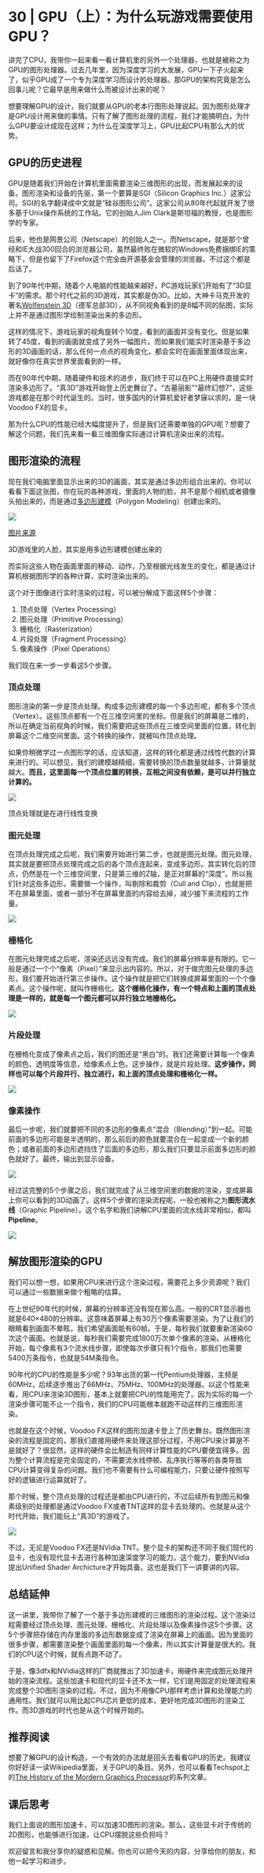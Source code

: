# 30 | GPU（上）：为什么玩游戏需要使用GPU？
讲完了CPU，我带你一起来看一看计算机里的另外一个处理器，也就是被称之为GPU的图形处理器。过去几年里，因为深度学习的大发展，GPU一下子火起来了，似乎GPU成了一个专为深度学习而设计的处理器。那GPU的架构究竟是怎么回事儿呢？它最早是用来做什么而被设计出来的呢？

想要理解GPU的设计，我们就要从GPU的老本行图形处理说起。因为图形处理才是GPU设计用来做的事情。只有了解了图形处理的流程，我们才能搞明白，为什么GPU要设计成现在这样；为什么在深度学习上，GPU比起CPU有那么大的优势。

## GPU的历史进程

GPU是随着我们开始在计算机里面需要渲染三维图形的出现，而发展起来的设备。图形渲染和设备的先驱，第一个要算是SGI（Silicon Graphics Inc.）这家公司。SGI的名字翻译成中文就是“硅谷图形公司”。这家公司从80年代起就开发了很多基于Unix操作系统的工作站。它的创始人Jim Clark是斯坦福的教授，也是图形学的专家。

后来，他也是网景公司（Netscape）的创始人之一。而Netscape，就是那个曾经和IE大战300回合的浏览器公司，虽然最终败在微软的Windows免费捆绑IE的策略下，但是也留下了Firefox这个完全由开源基金会管理的浏览器。不过这个都是后话了。

<!-- [[[read_end]]] -->

到了90年代中期，随着个人电脑的性能越来越好，PC游戏玩家们开始有了“3D显卡”的需求。那个时代之前的3D游戏，其实都是伪3D。比如，大神卡马克开发的著名[Wolfenstein 3D](https://en.wikipedia.org/wiki/Wolfenstein_3D)（德军总部3D），从不同视角看到的是8幅不同的贴图，实际上并不是通过图形学绘制渲染出来的多边形。

这样的情况下，游戏玩家的视角旋转个10度，看到的画面并没有变化。但是如果转了45度，看到的画面就变成了另外一幅图片。而如果我们能实时渲染基于多边形的3D画面的话，那么任何一点点的视角变化，都会实时在画面里面体现出来，就好像你在真实世界里面看到的一样。

而在90年代中期，随着硬件和技术的进步，我们终于可以在PC上用硬件直接实时渲染多边形了。“真3D”游戏开始登上历史舞台了。“古墓丽影”“最终幻想7”，这些游戏都是在那个时代诞生的。当时，很多国内的计算机爱好者梦寐以求的，是一块Voodoo FX的显卡。

那为什么CPU的性能已经大幅度提升了，但是我们还需要单独的GPU呢？想要了解这个问题，我们先来看一看三维图像实际通过计算机渲染出来的流程。

## 图形渲染的流程

现在我们电脑里面显示出来的3D的画面，其实是通过多边形组合出来的。你可以看看下面这张图，你在玩的各种游戏，里面的人物的脸，并不是那个相机或者摄像头拍出来的，而是通过[多边形建模](https://en.wikipedia.org/wiki/Polygonal_modeling)（Polygon Modeling）创建出来的。

![](./httpsstatic001geekbangorgresourceimage07220777aed6775051cfd83d0bb512de8722.png)

[图片来源](https://www.ebalstudios.com/blog/polygon-modeling-basics)

3D游戏里的人脸，其实是用多边形建模创建出来的

而实际这些人物在画面里面的移动、动作，乃至根据光线发生的变化，都是通过计算机根据图形学的各种计算，实时渲染出来的。

这个对于图像进行实时渲染的过程，可以被分解成下面这样5个步骤：

1.  顶点处理（Vertex Processing）
2.  图元处理（Primitive Processing）
3.  栅格化（Rasterization）
4.  片段处理（Fragment Processing）
5.  像素操作（Pixel Operations）

我们现在来一步一步看这5个步骤。

### 顶点处理

图形渲染的第一步是顶点处理。构成多边形建模的每一个多边形呢，都有多个顶点（Vertex）。这些顶点都有一个在三维空间里的坐标。但是我们的屏幕是二维的，所以在确定当前视角的时候，我们需要把这些顶点在三维空间里面的位置，转化到屏幕这个二维空间里面。这个转换的操作，就被叫作顶点处理。

如果你稍微学过一点图形学的话，应该知道，这样的转化都是通过线性代数的计算来进行的。可以想见，我们的建模越精细，需要转换的顶点数量就越多，计算量就越大。**而且，这里面每一个顶点位置的转换，互相之间没有依赖，是可以并行独立计算的。**

![](./httpsstatic001geekbangorgresourceimage04de04c3da62c382e45b8f891cfa046169de.jpeg)

顶点处理就是在进行线性变换

### 图元处理

在顶点处理完成之后呢，我们需要开始进行第二步，也就是图元处理。图元处理，其实就是要把顶点处理完成之后的各个顶点连起来，变成多边形。其实转化后的顶点，仍然是在一个三维空间里，只是第三维的Z轴，是正对屏幕的“深度”。所以我们针对这些多边形，需要做一个操作，叫剔除和裁剪（Cull and Clip），也就是把不在屏幕里面，或者一部分不在屏幕里面的内容给去掉，减少接下来流程的工作量。

![](./httpsstatic001geekbangorgresourceimage4a1d4a20559c43f93177d7a99081a0cd0e1d.jpeg)

### 栅格化

在图元处理完成之后呢，渲染还远远没有完成。我们的屏幕分辨率是有限的。它一般是通过一个个“像素（Pixel）”来显示出内容的。所以，对于做完图元处理的多边形，我们要开始进行第三步操作。这个操作就是把它们转换成屏幕里面的一个个像素点。这个操作呢，就叫作栅格化。**这个栅格化操作，有一个特点和上面的顶点处理是一样的，就是每一个图元都可以并行独立地栅格化。**

![](./httpsstatic001geekbangorgresourceimagee6a6e60a58e632fc05dbf96eaa5cbb7fb2a6.jpeg)

### 片段处理

在栅格化变成了像素点之后，我们的图还是“黑白”的。我们还需要计算每一个像素的颜色、透明度等信息，给像素点上色。这步操作，就是片段处理。**这步操作，同样也可以每个片段并行、独立进行，和上面的顶点处理和栅格化一样。**

![](./httpsstatic001geekbangorgresourceimage4908490f298719e81beb1871c10566d56308.jpeg)

### 像素操作

最后一步呢，我们就要把不同的多边形的像素点“混合（Blending）”到一起。可能前面的多边形可能是半透明的，那么前后的颜色就要混合在一起变成一个新的颜色；或者前面的多边形遮挡住了后面的多边形，那么我们只要显示前面多边形的颜色就好了。最终，输出到显示设备。

![](./httpsstatic001geekbangorgresourceimage311f312b8e4730ac04d36c99ee7c56bbba1f.jpg)

经过这完整的5个步骤之后，我们就完成了从三维空间里的数据的渲染，变成屏幕上你可以看到的3D动画了。这样5个步骤的渲染流程呢，一般也被称之为**图形流水线**（Graphic Pipeline）。这个名字和我们讲解CPU里面的流水线非常相似，都叫**Pipeline**。

![](./httpsstatic001geekbangorgresourceimagebf8fbf6554dffdf501182ac45bc59d30648f.jpeg)

## 解放图形渲染的GPU

我们可以想一想，如果用CPU来进行这个渲染过程，需要花上多少资源呢？我们可以通过一些数据来做个粗略的估算。

在上世纪90年代的时候，屏幕的分辨率还没有现在那么高。一般的CRT显示器也就是640×480的分辨率。这意味着屏幕上有30万个像素需要渲染。为了让我们的眼睛看到画面不晕眩，我们希望画面能有60帧。于是，每秒我们就要重新渲染60次这个画面。也就是说，每秒我们需要完成1800万次单个像素的渲染。从栅格化开始，每个像素有3个流水线步骤，即使每次步骤只有1个指令，那我们也需要5400万条指令，也就是54M条指令。

90年代的CPU的性能是多少呢？93年出货的第一代Pentium处理器，主频是60MHz，后续逐步推出了66MHz、75MHz、100MHz的处理器。以这个性能来看，用CPU来渲染3D图形，基本上就要把CPU的性能用完了。因为实际的每一个渲染步骤可能不止一个指令，我们的CPU可能根本就跑不动这样的三维图形渲染。

也就是在这个时候，Voodoo FX这样的图形加速卡登上了历史舞台。既然图形渲染的流程是固定的，那我们直接用硬件来处理这部分过程，不用CPU来计算是不是就好了？很显然，这样的硬件会比制造有同样计算性能的CPU要便宜得多。因为整个计算流程是完全固定的，不需要流水线停顿、乱序执行等等的各类导致CPU计算变得复杂的问题。我们也不需要有什么可编程能力，只要让硬件按照写好的逻辑进行运算就好了。

那个时候，整个顶点处理的过程还是都由CPU进行的，不过后续所有到图元和像素级别的处理都是通过Voodoo FX或者TNT这样的显卡去处理的。也就是从这个时代开始，我们能玩上“真3D”的游戏了。

![](./httpsstatic001geekbangorgresourceimage85db852288ae6b69b7e649c81f90c9fd7cdb.jpeg)

不过，无论是Voodoo FX还是NVidia TNT。整个显卡的架构还不同于我们现代的显卡，也没有现代显卡去进行各种加速深度学习的能力。这个能力，要到NVidia提出Unified Shader Archicture才开始具备。这也是我们下一讲要讲的内容。

## 总结延伸

这一讲里，我带你了解了一个基于多边形建模的三维图形的渲染过程。这个渲染过程需要经过顶点处理、图元处理、栅格化、片段处理以及像素操作这5个步骤。这5个步骤把存储在内存里面的多边形数据变成了渲染在屏幕上的画面。因为里面的很多步骤，都需要渲染整个画面里面的每一个像素，所以其实计算量是很大的。我们的CPU这个时候，就有点跑不动了。

于是，像3dfx和NVidia这样的厂商就推出了3D加速卡，用硬件来完成图元处理开始的渲染流程。这些加速卡和现代的显卡还不太一样，它们是用固定的处理流程来完成整个3D图形渲染的过程。不过，因为不用像CPU那样考虑计算和处理能力的通用性。我们就可以用比起CPU芯片更低的成本，更好地完成3D图形的渲染工作。而3D游戏的时代也是从这个时候开始的。

## 推荐阅读

想要了解GPU的设计构造，一个有效的办法就是回头去看看GPU的历史。我建议你好好读一读Wikipedia里面，关于GPU的条目。另外，也可以看看Techspot上的[The History of the Mordern Graphics Processor](https://www.techspot.com/article/650-history-of-the-gpu/)的系列文章。

## 课后思考

我们上面说的图形加速卡，可以加速3D图形的渲染。那么，这些显卡对于传统的2D图形，也能够进行加速，让CPU摆脱这些负担吗？

欢迎留言和我分享你的疑惑和见解。你也可以把今天的内容，分享给你的朋友，和他一起学习和进步。